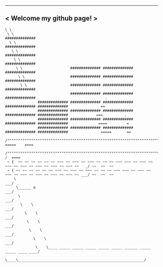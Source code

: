  _________________________
< Welcome my github page! >
 -------------------------
    \ \  
     \ \                                                        ##############
      \ \                                                       ##############
       \ \                                                      ##############
        \ \                                                     ##############
         \ \                      ############## ############## ##############
          \ \                     ############## ############## ##############
           \ \                    ############## ############## ##############
                                  ############## ############## ##############                                .
                   ############## ############## ############## ############## ##############               ==
                   ############## ############## ############## ############## ##############             ===          .
                   ############## ############## ############## ############## ##############              ====         =
                   ############## ############## ############## ############## ##############               =====       ==
         /""""""""""""""""""""""""""""""""""""""""""""""""""""""""""""""""""""""""""""""""""""""""""""\      =====    ====
        /""""""""""""""""""""""""""""""""""""""""""""""""""""""""""""""""""""""""""""""""""""""""""""""\_____/  /  ====
     ~ {  ~~ ~~ ~~ ~~ ~~ ~~ ~~~ ~~ ~~~ ~~ ~~~ ~~ ~~ ~~ ~~~ ~~~ ~~ ~~~ ~~ ~~~ ~~ ~~~ ~~ ~~~ ~~ ~~~ ~~ ~~~ ~~   _/ ~~  ~~  ~~
     ~ { ~~ ~~ ~~ ~~ ~~ ~~ ~~~ ~~ ~~~ ~~ ~~~ ~~ ~~ ~~ ~~~ ~~~ ~~ ~~~ ~~ ~~~ ~~ ~~~ ~~ ~~~ ~~ ~~~ ~~ ~~~ ~~ ___/ ~~  ~~  ~~
        \                                                                                                ___/
         \______ o                                                                                     ___/
          \                                                                                         ___/
           \    \                                                                                ___/
             \    \                                                                            ___/
              \    \                                                                        ___/
               \    \                                                                    ___/
                 \    \                                                                ___/
                  \    \____ _____ _____ _____ _____ _____ ______ _____ _____ ____ ____/
                    \____\__________________________________________________________/
